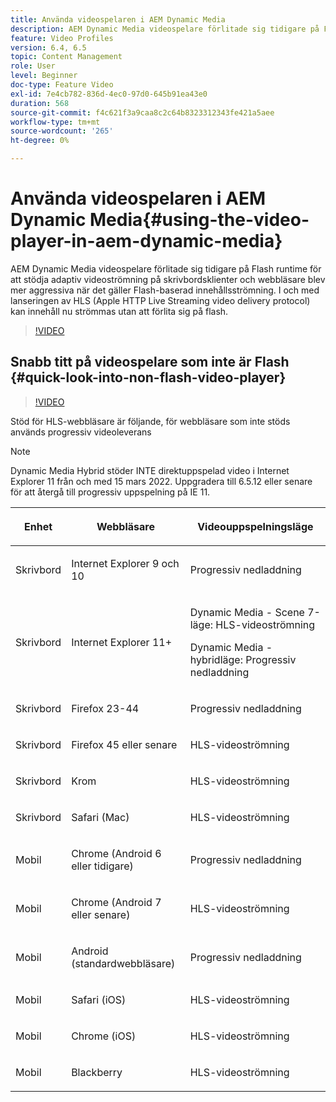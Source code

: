 ```yaml
---
title: Använda videospelaren i AEM Dynamic Media
description: AEM Dynamic Media videospelare förlitade sig tidigare på Flash runtime för att stödja adaptiv videoströmning på skrivbordsklienter och webbläsare blev mer aggressiva när det gäller Flash-baserad innehållsströmning. I och med lanseringen av HLS (Apple HTTP Live Streaming video delivery protocol) kan innehåll nu strömmas utan att förlita sig på flash.
feature: Video Profiles
version: 6.4, 6.5
topic: Content Management
role: User
level: Beginner
doc-type: Feature Video
exl-id: 7e4cb782-836d-4ec0-97d0-645b91ea43e0
duration: 568
source-git-commit: f4c621f3a9caa8c2c64b8323312343fe421a5aee
workflow-type: tm+mt
source-wordcount: '265'
ht-degree: 0%

---
```



# Använda videospelaren i AEM Dynamic Media{#using-the-video-player-in-aem-dynamic-media}

AEM Dynamic Media videospelare förlitade sig tidigare på Flash runtime för att stödja adaptiv videoströmning på skrivbordsklienter och webbläsare blev mer aggressiva när det gäller Flash-baserad innehållsströmning. I och med lanseringen av HLS (Apple HTTP Live Streaming video delivery protocol) kan innehåll nu strömmas utan att förlita sig på flash.

>[!VIDEO](https://video.tv.adobe.com/v/16791?quality=12&learn=on)

## Snabb titt på videospelare som inte är Flash {#quick-look-into-non-flash-video-player}

>[!VIDEO](https://video.tv.adobe.com/v/17429?quality=12&learn=on)

Stöd för HLS-webbläsare är följande, för webbläsare som inte stöds används progressiv videoleverans

>[!NOTE]
>
> Dynamic Media Hybrid stöder INTE direktuppspelad video i Internet Explorer 11 från och med 15 mars 2022. Uppgradera till 6.5.12 eller senare för att återgå till progressiv uppspelning på IE 11.

<table> 
 <thead> 
  <tr> 
   <th> <p>Enhet</p> </th>
   <th> <p>Webbläsare</p> </th>
   <th > <p>Videouppspelningsläge</p> </th>
  </tr>
 </thead>
 <tbody>
  <tr> 
   <td> <p>Skrivbord</p> </td>
   <td> <p>Internet Explorer 9 och 10</p> </td>
   <td> <p>Progressiv nedladdning</p> </td>
  </tr>
  <tr>
   <td> <p>Skrivbord</p> </td>
   <td> <p>Internet Explorer 11+</p> </td>
   <td> <p>Dynamic Media - Scene 7-läge: HLS-videoströmning</p> 
        <p>Dynamic Media - hybridläge: Progressiv nedladdning</p>
   </td>
  </tr>
  <tr>
   <td> <p>Skrivbord</p> </td>
   <td> <p>Firefox 23-44</p> </td>
   <td> <p>Progressiv nedladdning</p> </td>
  </tr>
  <tr> 
   <td> <p>Skrivbord</p> </td>
   <td> <p>Firefox 45 eller senare</p> </td>
   <td> <p>HLS-videoströmning</p> </td>
  </tr>
  <tr> 
   <td> <p>Skrivbord</p> </td>
   <td> <p>Krom</p> </td>
   <td> <p>HLS-videoströmning</p> </td>
  </tr>
  <tr> 
   <td> <p>Skrivbord</p> </td>
   <td> <p>Safari (Mac)</p> </td>
   <td> <p>HLS-videoströmning</p> </td>
  </tr>
  <tr> 
   <td> <p>Mobil</p> </td>
   <td> <p>Chrome (Android 6 eller tidigare)</p> </td>
   <td> <p>Progressiv nedladdning</p> </td>
  </tr>
  <tr> 
   <td> <p>Mobil</p> </td>
   <td> <p>Chrome (Android 7 eller senare)</p> </td>
   <td> <p>HLS-videoströmning</p> </td>
  </tr>
  <tr> 
   <td> <p>Mobil</p> </td>
   <td> <p>Android (standardwebbläsare)</p> </td>
   <td> <p>Progressiv nedladdning</p> </td>
  </tr>
  <tr> 
   <td> <p>Mobil</p> </td>
   <td> <p>Safari (iOS)</p> </td>
   <td> <p>HLS-videoströmning</p> </td>
  </tr>
  <tr> 
   <td> <p>Mobil</p> </td>
   <td> <p>Chrome (iOS)</p> </td>
   <td> <p>HLS-videoströmning</p> </td>
  </tr>
  <tr> 
   <td> <p>Mobil</p> </td>
   <td> <p>Blackberry</p> </td>
   <td> <p>HLS-videoströmning</p> </td>
  </tr>
 </tbody>
</table>
